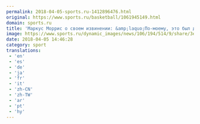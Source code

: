```yaml
---
permalink: 2018-04-05-sports.ru-1412896476.html
original: https://www.sports.ru/basketball/1061945149.html
domain: sports.ru
title: 'Маркус Моррис о своем извинении: &amp;laquo;По-моему, это был дружественный твит&amp;raquo;'
image: https://www.sports.ru/dynamic_images/news/106/194/514/9/share/3e9265.png
date: 2018-04-05 14:46:28
category: sport
translations: 
 - 'en'
 - 'es'
 - 'de'
 - 'ja'
 - 'fr'
 - 'it'
 - 'zh-CN'
 - 'zh-TW'
 - 'ar'
 - 'pt'
 - 'hy'
---
```


